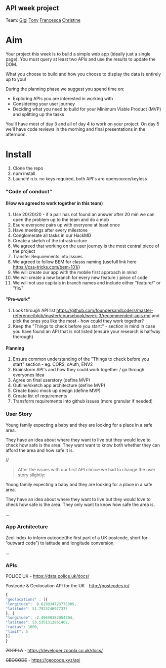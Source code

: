 ## API week project

Team: 
[Gigi](github.com/gminova)
[Tony](github.com/tonylomax)
[Francesca](github.com/frannyfra)
[Christine](github.com/xIrusux)



# Aim 

Your project this week is to build a simple web app (ideally just a single page). You must query at least two APIs and use the results to update the DOM.

What you choose to build and how you choose to display the data is entirely up to you!

During the planning phase we suggest you spend time on:

- Exploring APIs you are interested in working with
- Considering your user journey
- Deciding what you need to build for your Minimum Viable Product (MVP) and splitting up the tasks

You'll have most of day 3 and all of day 4 to work on your project. On day 5 we'll have code reviews in the morning and final presentations in the afternoon.

# Install

1. Clone the repo
2. npm install
3. Launch! 
n.b. no keys required, both API's are opensource/keyless

### "Code of conduct"
#### (How we agreed to work together in this team)

1. Use 20/20/20 - if a pair has not found an answer after 20 min we can open the problem up to the team and do a mob
2. Esure everyone pairs up with everyone at least once
3. Have meetings after every milestone
4. Conglomerate all tasks in our HackMD
5. Create a sketch of the infrastructure 
6. We agreed that working on the user journey is the most central piece of the project
7. Transfer Requirements into Issues
8. We agreed to follow BEM for classs naming (usefull link here https://css-tricks.com/bem-101/)
9. We will create our app with the mobile first approach in mind
10. We will create a new branch for every new feature / piece of code
11. We will not use capitals in branch names and include either "feature/" or "fix/"

#### "Pre-work"
1. Look through API list https://github.com/foundersandcoders/master-reference/blob/master/coursebook/week-3/recommended-apis.md and pick the ones you like the most - how could they work together?
2. Keep the "Things to check before you start:" - section in mind in case you have found an API that is not listed (ensure your research is halfway thorough)

#### Planning
1. Ensure common understanding of the "Things to check before you start" section - eg. CORS, oAuth, ENV2
2. Brainstorm API's and how they could work together / go through everyones Idea
3. Agree on final userstory (define MVP)
4. Outline/sketch app architecture (define MVP)
5. Create basic mock up design (define MVP)
6. Create list of requirements
7. Transform requirements into github issues (more granular if needed)

### User Story

Young family expecting a baby and they are looking for a place in a safe area. 

They have an idea about where they want to live but they would love to check how safe is the area. They want want to know both whether they can afford the area and how safe it is.  

//

> After the issues with our first API choice we had to change the user story slightly:

Young family expecting a baby and they are looking for a place in a safe area. 

They have an idea about where they want to live but they would love to check how safe is the area. They only want to know how safe the area is.


...


### App Architecture

Zed-index to inform outcode(the first part of a UK postcode, short for “outward code”) to latitude and longitude conversion;




...
### APIs 
POLICE UK - https://data.police.uk/docs/

Postcode & Geolocation API for the UK - http://postcodes.io/

```javascript
{
"geolocations" : [{
"longitude":  0.629834723775309,
"latitude": 51.7923246977375
}, {
"longitude": -2.49690382054704,
"latitude": 53.5351312861402,
"radius": 1000,
"limit": 5
}]
}
```




~~ZOOPLA~~ - https://developer.zoopla.co.uk/docs/

~~GEOCODE~~ - https://geocode.xyz/api

